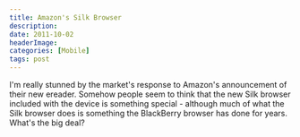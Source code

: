 ```yaml
---
title: Amazon's Silk Browser
description: 
date: 2011-10-02
headerImage: 
categories: [Mobile]
tags: post
---
```


I'm really stunned by the market's response to Amazon's announcement of their new ereader. Somehow people seem to think that the new Silk browser included with the device is something special - although much of what the Silk browser does is something the BlackBerry browser has done for years. What's the big deal?